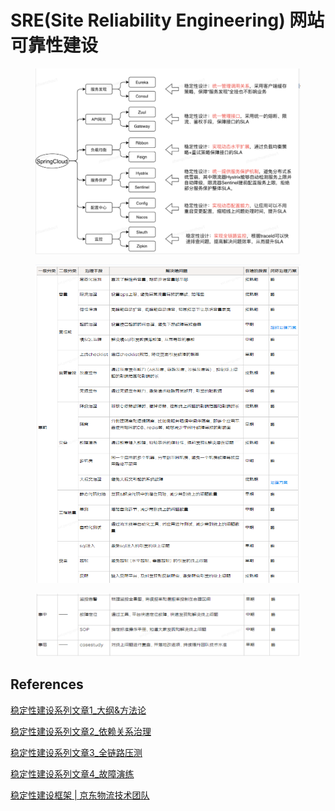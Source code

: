 # SRE(Site Reliability Engineering) 网站可靠性建设

<figure><img src="../../.gitbook/assets/image.png" alt=""><figcaption></figcaption></figure>

<figure><img src="../../.gitbook/assets/536b2297541ce987c8bd6632b7f55973.png" alt=""><figcaption></figcaption></figure>

<figure><img src="../../.gitbook/assets/image (7).png" alt=""><figcaption></figcaption></figure>

## References

[稳定性建设系列文章1\_大纲&方法论](https://segmentfault.com/a/1190000041671012)

[稳定性建设系列文章2\_依赖关系治理](https://segmentfault.com/a/1190000041720534)

[稳定性建设系列文章3\_全链路压测](https://segmentfault.com/a/1190000041751358)

[稳定性建设系列文章4\_故障演练](https://segmentfault.com/a/1190000041886081)

[稳定性建设框架 | 京东物流技术团队](https://my.oschina.net/u/4090830/blog/10106419)

